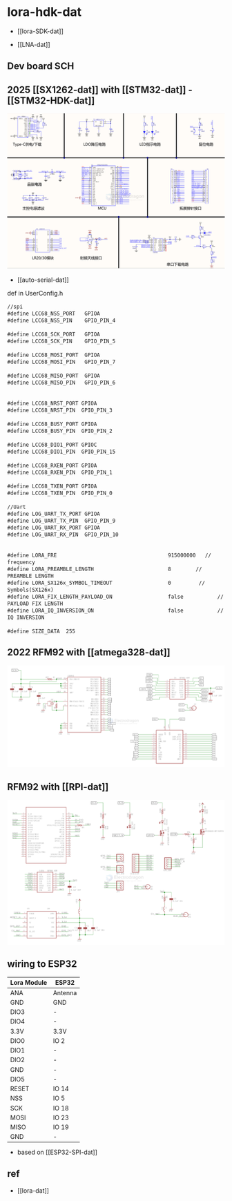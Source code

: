 
# lora-hdk-dat

- [[lora-SDK-dat]]

- [[LNA-dat]]

## Dev board SCH 



## 2025 [[SX1262-dat]] with [[STM32-dat]] - [[STM32-HDK-dat]]

![](2025-06-23-17-59-05.png)

- [[auto-serial-dat]]

def in UserConfig.h

    //spi
    #define LCC68_NSS_PORT   GPIOA
    #define LCC68_NSS_PIN    GPIO_PIN_4

    #define LCC68_SCK_PORT   GPIOA
    #define LCC68_SCK_PIN    GPIO_PIN_5

    #define LCC68_MOSI_PORT  GPIOA
    #define LCC68_MOSI_PIN   GPIO_PIN_7

    #define LCC68_MISO_PORT  GPIOA
    #define LCC68_MISO_PIN   GPIO_PIN_6


    #define LCC68_NRST_PORT GPIOA
    #define LCC68_NRST_PIN  GPIO_PIN_3

    #define LCC68_BUSY_PORT GPIOA
    #define LCC68_BUSY_PIN  GPIO_PIN_2

    #define LCC68_DIO1_PORT GPIOC
    #define LCC68_DIO1_PIN  GPIO_PIN_15

    #define LCC68_RXEN_PORT GPIOA
    #define LCC68_RXEN_PIN  GPIO_PIN_1

    #define LCC68_TXEN_PORT GPIOA
    #define LCC68_TXEN_PIN  GPIO_PIN_0

    //Uart
    #define LOG_UART_TX_PORT GPIOA
    #define LOG_UART_TX_PIN  GPIO_PIN_9
    #define LOG_UART_RX_PORT GPIOA
    #define LOG_UART_RX_PIN  GPIO_PIN_10


    #define LORA_FRE									915000000	// frequency
    #define LORA_PREAMBLE_LENGTH                        8        // PREAMBLE LENGTH
    #define LORA_SX126x_SYMBOL_TIMEOUT                  0         // Symbols(SX126x)
    #define LORA_FIX_LENGTH_PAYLOAD_ON                  false			// PAYLOAD FIX LENGTH
    #define LORA_IQ_INVERSION_ON                        false			// IQ INVERSION

    #define SIZE_DATA  255




## 2022 RFM92 with [[atmega328-dat]]

![](2025-06-23-18-15-55.png)

## RFM92 with [[RPI-dat]]

![](2025-06-23-18-19-02.png)


## wiring to ESP32

| Lora Module | ESP32   |
| ----------- | ------- |
| ANA         | Antenna |
| GND         | GND     |
| DIO3        | -       |
| DIO4        | -       |
| 3.3V        | 3.3V    |
| DIO0        | IO 2    |
| DIO1        | -       |
| DIO2        | -       |
| GND         | -       |
| DIO5        | -       |
| RESET       | IO 14   |
| NSS         | IO 5    |
| SCK         | IO 18   |
| MOSI        | IO 23   |
| MISO        | IO 19   |
| GND         | -       |

- based on [[ESP32-SPI-dat]]


## ref 

- [[lora-dat]]